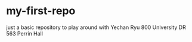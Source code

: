 # my-first-repo
just a basic repository to play around with
Yechan Ryu
800 University DR 563 Perrin Hall
